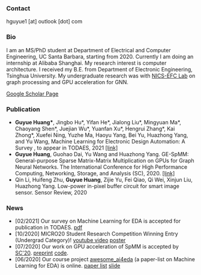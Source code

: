 ### Contact
hguyue1 \[at\] outlook \[dot\] com

### Bio
I am an MS/PhD student at Department of Electrical and Computer Engineering, UC Santa Barbara, starting from 2020. Currently I am doing an internship at Alibaba Shanghai. My research interest is computer architecture. I received my B.E. from Department of Electronic Engineering, Tsinghua University. My undergraduate research was with [NICS-EFC Lab](http://nicsefc.ee.tsinghua.edu.cn) on graph processing and GPU acceleration for GNN.

[Google Scholar Page](https://scholar.google.com/citations?user=_phoJY8AAAAJ&hl=en)

### Publication
- **Guyue Huang\***, Jingbo Hu*, Yifan He*, Jialong Liu*, Mingyuan Ma*, Chaoyang Shen*, Juejian Wu*, Yuanfan Xu*, Hengrui Zhang*, Kai Zhong*, Xuefei Ning, Yuzhe Ma, Haoyu Yang, Bei Yu, Huazhong Yang, and Yu Wang,  Machine Learning for Electronic Design Automation: A Survey , to appear in TODAES, 2021 [[link]](https://arxiv.org/abs/2102.03357)
- **Guyue Huang**, Guohao Dai, Yu Wang and Huazhong Yang. GE-SpMM: General-purpose Sparse Matrix-Matrix Multiplication on GPUs for Graph Neural Networks. The International Conference for High Performance Computing, Networking, Storage, and Analysis (SC), 2020. [[link]](https://ieeexplore.ieee.org/document/9355302)
- Qin Li, Huifeng Zhu, **Guyue Huang**, Zijie Yu, Fei Qiao, Qi Wei, Xinjun Liu, Huazhong Yang. Low-power in-pixel buffer circuit for smart image sensor. Sensor Review, 2020

### News
- \[02/2021\] Our survey on Machine Learning for EDA is accepted for publication in TODAES. [pdf](http://nicsefc.ee.tsinghua.edu.cn/media/publications/2021/TODAES21_331_mzGV3SA.pdf)
- \[10/2020\] MICRO20 Student Research Competition Winning Entry (Undergrad Category)! [youtube video](https://youtu.be/x76AhXvlT5k) [poster](http://nicsefc.ee.tsinghua.edu.cn/media/publications/2020/SRC20_None.pdf)
- \[07/2020\] Our work on GPU acceleration of SpMM is accepted by [SC'20](https://sc20.supercomputing.org). [preprint](https://arxiv.org/abs/2007.03179) [code](https://github.com/hgyhungry/ge-spmm).
- \[06/2020\] Our course project [awesome_ai4eda](https://github.com/thu-nics/awesome_ai4eda) (a paper-list on Machine Learning for EDA) is online. [paper list](https://github.com/thu-nics/awesome_ai4eda) [slide](http://nicsefc.ee.tsinghua.edu.cn/media/publications/2020/arxiv_None_slide.pdf)
